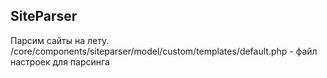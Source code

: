 ## SiteParser
Парсим сайты на лету.
/core/components/siteparser/model/custom/templates/default.php - файл настроек для парсинга